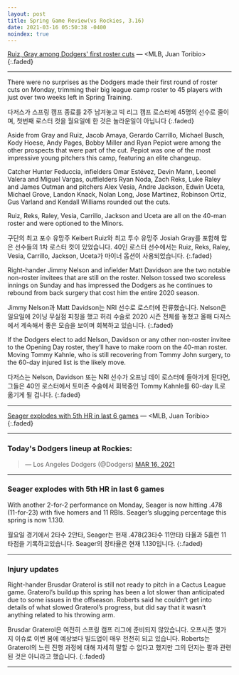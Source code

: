 ```yaml
---
layout: post
title: Spring Game Review(vs Rockies, 3.16)
date: 2021-03-16 05:50:38 -0400
noindex: true
---
```


[Ruiz, Gray among Dodgers' first roster cuts](https://www.mlb.com/dodgers/news/dodgers-first-roster-cuts-spring-training-2021) &mdash; <MLB, Juan Toribio>
{:.faded}

---

There were no surprises as the Dodgers made their first round of roster cuts on Monday, trimming their big league camp roster to 45 players with just over two weeks left in Spring Training.

다저스가 스프링 캠프 종료를 2주 남겨놓고 빅 리그 캠프 로스터에 45명의 선수로 줄이며, 첫번째 로스터 컷을 월요일에 한 것은 놀라운일이 아닙니다
{:.faded}

Aside from Gray and Ruiz, Jacob Amaya, Gerardo Carrillo, Michael Busch, Kody Hoese, Andy Pages, Bobby Miller and Ryan Pepiot were among the other prospects that were part of the cut. Pepiot was one of the most impressive young pitchers this camp, featuring an elite changeup.

Catcher Hunter Feduccia, infielders Omar Estévez, Devin Mann, Leonel Valera and Miguel Vargas, outfielders Ryan Noda, Zach Reks, Luke Raley and James Outman and pitchers Alex Vesia, Andre Jackson, Edwin Uceta, Michael Grove, Landon Knack, Nolan Long, Jose Martinez, Robinson Ortiz, Gus Varland and Kendall Williams rounded out the cuts.

Ruiz, Reks, Raley, Vesia, Carrillo, Jackson and Uceta are all on the 40-man roster and were optioned to the Minors.

구단의 최고 포수 유망주 Keibert Ruiz와 최고 투수 유망주 Josiah Gray를 포함해 많은 선수들의 1차 로스터 컷이 있었습니다. 40인 로스터 선수에서는 Ruiz, Reks, Raley, Vesia, Carrillo, Jackson, Uceta가 마이너 옵션이 사용되었습니다.
{:.faded}

Right-hander Jimmy Nelson and infielder Matt Davidson are the two notable non-roster invitees that are still on the roster. Nelson tossed two scoreless innings on Sunday and has impressed the Dodgers as he continues to rebound from back surgery that cost him the entire 2020 season.

Jimmy Nelson과 Matt Davidson는 NRI 선수로 로스터에 잔류했습니다. Nelson은 일요일에 2이닝 무실점 피칭을 했고 허리 수술로 2020 시즌 전체를 놓쳤고 올해 다저스에서 계속해서 좋은 모습을 보이며 회복하고 있습니다.
{:.faded}

If the Dodgers elect to add Nelson, Davidson or any other non-roster invitee to the Opening Day roster, they’ll have to make room on the 40-man roster. Moving Tommy Kahnle, who is still recovering from Tommy John surgery, to the 60-day injured list is the likely move.

다저스는 Nelson, Davidson 또는 NRI 선수가 오프닝 데이 로스터에 들아가게 된다면, 그들은 40인 로스터에서 토미존 수술에서 회복중인 Tommy Kahnle를 60-day IL로 옮기게 될 겁니다.
{:.faded}

---

[Seager explodes with 5th HR in last 6 games](https://www.mlb.com/dodgers/news/corey-seager-spring-training-2021-home-runs) &mdash; <MLB, Juan Toribio>
{:.faded}

---

### Today's Dodgers lineup at Rockies:

<script async src="//platform.twitter.com/widgets.js" charset="utf-8"></script>
<blockquote class="twitter-tweet" data-lang="en">
  &mdash; Los Angeles Dodgers (@Dodgers)
  <a href="https://twitter.com/Dodgers/status/1371510385346441216">MAR 16, 2021</a>
</blockquote>

---

### Seager explodes with 5th HR in last 6 games
With another 2-for-2 performance on Monday, Seager is now hitting .478 (11-for-23) with five homers and 11 RBIs. Seager’s slugging percentage this spring is now 1.130.

월요일 경기에서 2타수 2안타, Seager는 현재 .478(23타수 11안타) 타율과 5홈런 11타점을 기록하고있습니다. Seager의 장타율은 현재 1.130입니다.
{:.faded}

---

### Injury updates
Right-hander Brusdar Graterol is still not ready to pitch in a Cactus League game. Graterol’s buildup this spring has been a lot slower than anticipated due to some issues in the offseason. Roberts said he couldn’t get into details of what slowed Graterol’s progress, but did say that it wasn’t anything related to his throwing arm.

Brusdar Graterol은 여전히 스프링 캠프 리그에 준비되지 않았습니다. 오프시즌 몇가지 이슈로 이번 봄에 예상보다 빌드업이 매우 천천히 되고 있습니다. Roberts는 Graterol의 느린 진행 과정에 대해 자세히 말할 수 없다고 했지만 그의 던지는 팔과 관련된 것은 아니라고 했습니다.
{:.faded}

---
